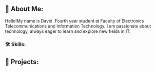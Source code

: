 ## 🌟 About Me:
Hello!My name is David.
Fourth year student at Faculty of Electronics Telecommunications and Information Technology.
I am passionate about technology, always eager to learn and explore new fields in IT.

### 🛠 Skills:

## 🚀 Projects:

